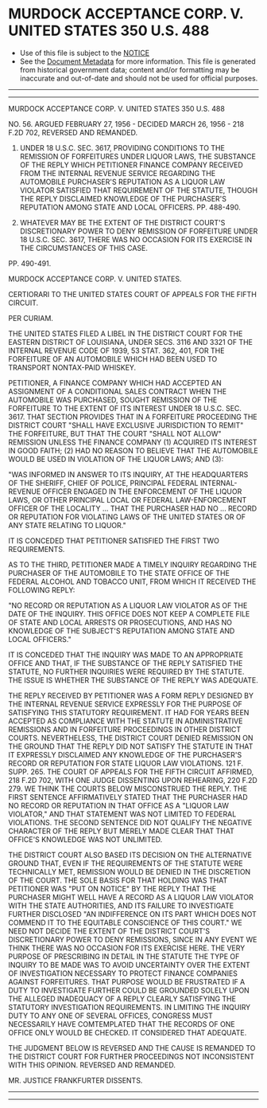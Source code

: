 ---
---

# MURDOCK ACCEPTANCE CORP. V. UNITED STATES 350 U.S. 488

* Use of this file is subject to the [NOTICE](https://github.com/publicdocs/notice/blob/master/NOTICE)
* See the [Document Metadata](../../../) for more information.
  This file is generated from historical government data; content and/or formatting may be inaccurate and out-of-date and should not be used for official purposes.

----------
----------

MURDOCK ACCEPTANCE CORP. V. UNITED STATES 350 U.S. 488

NO. 56.  ARGUED FEBRUARY 27, 1956 - DECIDED MARCH 26, 1956 - 218 F.2D 702, REVERSED AND REMANDED.

1.  UNDER 18 U.S.C. SEC. 3617, PROVIDING CONDITIONS TO THE REMISSION OF FORFEITURES UNDER LIQUOR LAWS, THE SUBSTANCE OF THE REPLY WHICH PETITIONER FINANCE COMPANY RECEIVED FROM THE INTERNAL REVENUE SERVICE REGARDING THE AUTOMOBILE PURCHASER'S REPUTATION AS A LIQUOR LAW VIOLATOR SATISFIED THAT REQUIREMENT OF THE STATUTE, THOUGH THE REPLY DISCLAIMED KNOWLEDGE OF THE PURCHASER'S REPUTATION AMONG STATE AND LOCAL OFFICERS.  PP. 488-490.

2.  WHATEVER MAY BE THE EXTENT OF THE DISTRICT COURT'S DISCRETIONARY POWER TO DENY REMISSION OF FORFEITURE UNDER 18 U.S.C. SEC. 3617, THERE WAS NO OCCASION FOR ITS EXERCISE IN THE CIRCUMSTANCES OF THIS CASE.

PP. 490-491.

MURDOCK ACCEPTANCE CORP. V. UNITED STATES.

CERTIORARI TO THE UNITED STATES COURT OF APPEALS FOR THE FIFTH CIRCUIT.

PER CURIAM.

THE UNITED STATES FILED A LIBEL IN THE DISTRICT COURT FOR THE EASTERN DISTRICT OF LOUISIANA, UNDER SECS. 3116 AND 3321 OF THE INTERNAL REVENUE CODE OF 1939, 53 STAT. 362, 401, FOR THE FORFEITURE OF AN AUTOMOBILE WHICH HAD BEEN USED TO TRANSPORT NONTAX-PAID WHISKEY.

PETITIONER, A FINANCE COMPANY WHICH HAD ACCEPTED AN ASSIGNMENT OF A CONDITIONAL SALES CONTRACT WHEN THE AUTOMOBILE WAS PURCHASED, SOUGHT REMISSION OF THE FORFEITURE TO THE EXTENT OF ITS INTEREST UNDER 18 U.S.C. SEC. 3617.  THAT SECTION PROVIDES THAT IN A FORFEITURE PROCEEDING THE DISTRICT COURT "SHALL HAVE EXCLUSIVE JURISDICTION TO REMIT" THE FORFEITURE, BUT THAT THE COURT "SHALL NOT ALLOW" REMISSION UNLESS THE FINANCE COMPANY (1) ACQUIRED ITS INTEREST IN GOOD FAITH; (2) HAD NO REASON TO BELIEVE THAT THE AUTOMOBILE WOULD BE USED IN VIOLATION OF THE LIQUOR LAWS; AND (3):

"WAS INFORMED IN ANSWER TO ITS INQUIRY, AT THE HEADQUARTERS OF THE SHERIFF, CHIEF OF POLICE, PRINCIPAL FEDERAL INTERNAL-REVENUE OFFICER ENGAGED IN THE ENFORCEMENT OF THE LIQUOR LAWS, OR OTHER PRINCIPAL LOCAL OR FEDERAL LAW-ENFORCEMENT OFFICER OF THE LOCALITY  ...  THAT THE PURCHASER HAD NO ...  RECORD OR REPUTATION FOR VIOLATING LAWS OF THE UNITED STATES OR OF ANY STATE RELATING TO LIQUOR."

IT IS CONCEDED THAT PETITIONER SATISFIED THE FIRST TWO REQUIREMENTS.

AS TO THE THIRD, PETITIONER MADE A TIMELY INQUIRY REGARDING THE PURCHASER OF THE AUTOMOBILE TO THE STATE OFFICE OF THE FEDERAL ALCOHOL AND TOBACCO UNIT, FROM WHICH IT RECEIVED THE FOLLOWING REPLY:

"NO RECORD OR REPUTATION AS A LIQUOR LAW VIOLATOR AS OF THE DATE OF THE INQUIRY.  THIS OFFICE DOES NOT KEEP A COMPLETE FILE OF STATE AND LOCAL ARRESTS OR PROSECUTIONS, AND HAS NO KNOWLEDGE OF THE SUBJECT'S REPUTATION AMONG STATE AND LOCAL OFFICERS."

IT IS CONCEDED THAT THE INQUIRY WAS MADE TO AN APPROPRIATE OFFICE AND THAT, IF THE SUBSTANCE OF THE REPLY SATISFIED THE STATUTE, NO FURTHER INQUIRIES WERE REQUIRED BY THE STATUTE.  THE ISSUE IS WHETHER THE SUBSTANCE OF THE REPLY WAS ADEQUATE.

THE REPLY RECEIVED BY PETITIONER WAS A FORM REPLY DESIGNED BY THE INTERNAL REVENUE SERVICE EXPRESSLY FOR THE PURPOSE OF SATISFYING THIS STATUTORY REQUIREMENT.  IT HAD FOR YEARS BEEN ACCEPTED AS COMPLIANCE WITH THE STATUTE IN ADMINISTRATIVE REMISSIONS AND IN FORFEITURE PROCEEDINGS IN OTHER DISTRICT COURTS.  NEVERTHELESS, THE DISTRICT COURT DENIED REMISSION ON THE GROUND THAT THE REPLY DID NOT SATISFY THE STATUTE IN THAT IT EXPRESSLY DISCLAIMED ANY KNOWLEDGE OF THE PURCHASER'S RECORD OR REPUTATION FOR STATE LIQUOR LAW VIOLATIONS.  121 F. SUPP. 265.  THE COURT OF APPEALS FOR THE FIFTH CIRCUIT AFFIRMED, 218 F.2D 702, WITH ONE JUDGE DISSENTING UPON REHEARING, 220 F.2D 279.  WE THINK THE COURTS BELOW MISCONSTRUED THE REPLY.  THE FIRST SENTENCE AFFIRMATIVELY STATED THAT THE PURCHASER HAD NO RECORD OR REPUTATION IN THAT OFFICE AS A "LIQUOR LAW VIOLATOR," AND THAT STATEMENT WAS NOT LIMITED TO FEDERAL VIOLATIONS.  THE SECOND SENTENCE DID NOT QUALIFY THE NEGATIVE CHARACTER OF THE REPLY BUT MERELY MADE CLEAR THAT THAT OFFICE'S KNOWLEDGE WAS NOT UNLIMITED.

THE DISTRICT COURT ALSO BASED ITS DECISION ON THE ALTERNATIVE GROUND THAT, EVEN IF THE REQUIREMENTS OF THE STATUTE WERE TECHNICALLY MET, REMISSION WOULD BE DENIED IN THE DISCRETION OF THE COURT.  THE SOLE BASIS FOR THAT HOLDING WAS THAT PETITIONER WAS "PUT ON NOTICE" BY THE REPLY THAT THE PURCHASER MIGHT WELL HAVE A RECORD AS A LIQUOR LAW VIOLATOR WITH THE STATE AUTHORITIES, AND ITS FAILURE TO INVESTIGATE FURTHER DISCLOSED "AN INDIFFERENCE ON ITS PART WHICH DOES NOT COMMEND IT TO THE EQUITABLE CONSCIENCE OF THIS COURT."  WE NEED NOT DECIDE THE EXTENT OF THE DISTRICT COURT'S DISCRETIONARY POWER TO DENY REMISSIONS, SINCE IN ANY EVENT WE THINK THERE WAS NO OCCASION FOR ITS EXERCISE HERE.  THE VERY PURPOSE OF PRESCRIBING IN DETAIL IN THE STATUTE THE TYPE OF INQUIRY TO BE MADE WAS TO AVOID UNCERTAINTY OVER THE EXTENT OF INVESTIGATION NECESSARY TO PROTECT FINANCE COMPANIES AGAINST FORFEITURES.  THAT PURPOSE WOULD BE FRUSTRATED IF A DUTY TO INVESTIGATE FURTHER COULD BE GROUNDED SOLELY UPON THE ALLEGED INADEQUACY OF A REPLY CLEARLY SATISFYING THE STATUTORY INVESTIGATION REQUIREMENTS.  IN LIMITING THE INQUIRY DUTY TO ANY ONE OF SEVERAL OFFICES, CONGRESS MUST NECESSARILY HAVE COMTEMPLATED THAT THE RECORDS OF ONE OFFICE ONLY WOULD BE CHECKED.  IT CONSIDERED THAT ADEQUATE.

THE JUDGMENT BELOW IS REVERSED AND THE CAUSE IS REMANDED TO THE DISTRICT COURT FOR FURTHER PROCEEDINGS NOT INCONSISTENT WITH THIS OPINION.  REVERSED AND REMANDED.

MR. JUSTICE FRANKFURTER DISSENTS.


----------
----------

